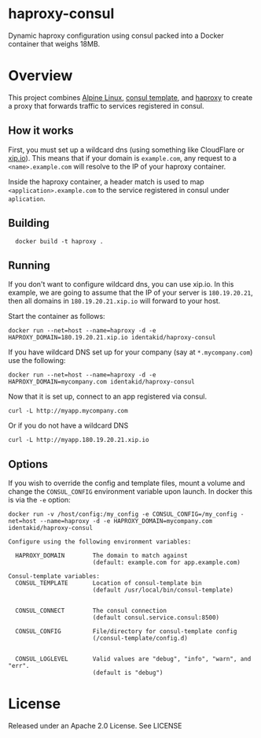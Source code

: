 # haproxy-consul
Dynamic haproxy configuration using consul packed into a Docker container that weighs 18MB. 

# Overview 
This project combines [Alpine Linux](https://www.alpinelinux.org), [consul template](https://github.com/hashicorp/consul-template), and [haproxy](http://haproxy.org) 
to create a proxy that forwards traffic to services registered in consul.


## How it works

First, you must set up a wildcard dns (using something like CloudFlare or [xip.io](http://xip.io)). This means that if your domain is `example.com`, any request to  a `<name>.example.com` will resolve to the IP of your haproxy container. 

Inside the haproxy container, a header match is used to map `<application>.example.com` to the service registered in consul under `aplication`.

## Building

```
  docker build -t haproxy . 
```


## Running 
If you don't want to configure wildcard dns, you can use xip.io. In this example, we are going to assume that the IP of your server is `180.19.20.21`, then all domains in `180.19.20.21.xip.io` will forward to your host. 

Start the container as follows:

```
docker run --net=host --name=haproxy -d -e HAPROXY_DOMAIN=180.19.20.21.xip.io identakid/haproxy-consul

```

If you have wildcard DNS set up for your company (say at `*.mycompany.com`) use the following:

```
docker run --net=host --name=haproxy -d -e HAPROXY_DOMAIN=mycompany.com identakid/haproxy-consul  
```

Now that it is set up, connect to an app registered via consul. 

```
curl -L http://myapp.mycompany.com
```

Or if you do not have a wildcard DNS

```
curl -L http://myapp.180.19.20.21.xip.io
```

## Options
If you wish to override the config and template files, mount a volume and change the `CONSUL_CONFIG` environment variable upon launch. In docker this is via the `-e` option: 

```
docker run -v /host/config:/my_config -e CONSUL_CONFIG=/my_config -net=host --name=haproxy -d -e HAPROXY_DOMAIN=mycompany.com identakid/haproxy-consul 
```


```
Configure using the following environment variables:

  HAPROXY_DOMAIN        The domain to match against
                        (default: example.com for app.example.com)

Consul-template variables:
  CONSUL_TEMPLATE       Location of consul-template bin 
                        (default /usr/local/bin/consul-template)


  CONSUL_CONNECT        The consul connection
                        (default consul.service.consul:8500)

  CONSUL_CONFIG         File/directory for consul-template config
                        (/consul-template/config.d)


  CONSUL_LOGLEVEL       Valid values are "debug", "info", "warn", and "err".
                        (default is "debug")

```


# License
Released under an Apache 2.0 License. See LICENSE



